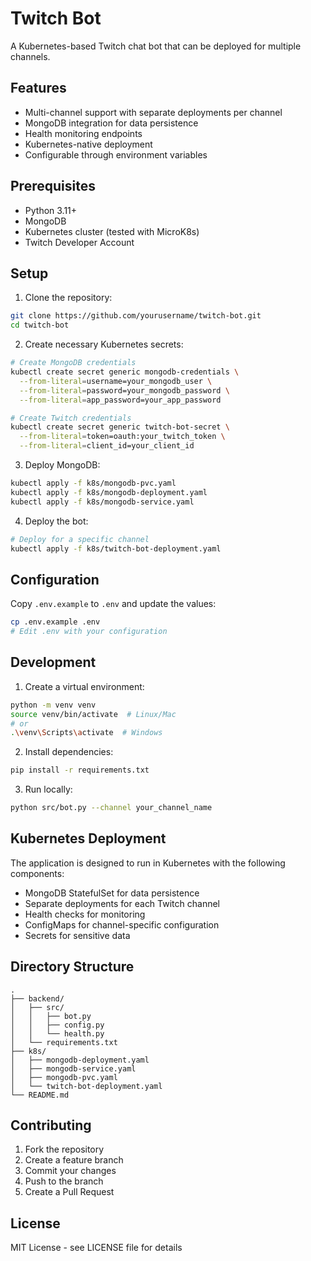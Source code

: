 # Twitch Bot

A Kubernetes-based Twitch chat bot that can be deployed for multiple channels.

## Features

- Multi-channel support with separate deployments per channel
- MongoDB integration for data persistence
- Health monitoring endpoints
- Kubernetes-native deployment
- Configurable through environment variables

## Prerequisites

- Python 3.11+
- MongoDB
- Kubernetes cluster (tested with MicroK8s)
- Twitch Developer Account

## Setup

1. Clone the repository:
```bash
git clone https://github.com/yourusername/twitch-bot.git
cd twitch-bot
```

2. Create necessary Kubernetes secrets:
```bash
# Create MongoDB credentials
kubectl create secret generic mongodb-credentials \
  --from-literal=username=your_mongodb_user \
  --from-literal=password=your_mongodb_password \
  --from-literal=app_password=your_app_password

# Create Twitch credentials
kubectl create secret generic twitch-bot-secret \
  --from-literal=token=oauth:your_twitch_token \
  --from-literal=client_id=your_client_id
```

3. Deploy MongoDB:
```bash
kubectl apply -f k8s/mongodb-pvc.yaml
kubectl apply -f k8s/mongodb-deployment.yaml
kubectl apply -f k8s/mongodb-service.yaml
```

4. Deploy the bot:
```bash
# Deploy for a specific channel
kubectl apply -f k8s/twitch-bot-deployment.yaml
```

## Configuration

Copy `.env.example` to `.env` and update the values:

```bash
cp .env.example .env
# Edit .env with your configuration
```

## Development

1. Create a virtual environment:
```bash
python -m venv venv
source venv/bin/activate  # Linux/Mac
# or
.\venv\Scripts\activate  # Windows
```

2. Install dependencies:
```bash
pip install -r requirements.txt
```

3. Run locally:
```bash
python src/bot.py --channel your_channel_name
```

## Kubernetes Deployment

The application is designed to run in Kubernetes with the following components:

- MongoDB StatefulSet for data persistence
- Separate deployments for each Twitch channel
- Health checks for monitoring
- ConfigMaps for channel-specific configuration
- Secrets for sensitive data

## Directory Structure

```
.
├── backend/
│   ├── src/
│   │   ├── bot.py
│   │   ├── config.py
│   │   └── health.py
│   └── requirements.txt
├── k8s/
│   ├── mongodb-deployment.yaml
│   ├── mongodb-service.yaml
│   ├── mongodb-pvc.yaml
│   └── twitch-bot-deployment.yaml
└── README.md
```

## Contributing

1. Fork the repository
2. Create a feature branch
3. Commit your changes
4. Push to the branch
5. Create a Pull Request

## License

MIT License - see LICENSE file for details 